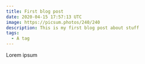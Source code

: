 ```yaml
---
title: First blog post
date: 2020-04-15 17:57:13 UTC
image: https://picsum.photos/240/240
description: This is my first blog post about stuff
tags:
  - A tag
---
```


Lorem ipsum
